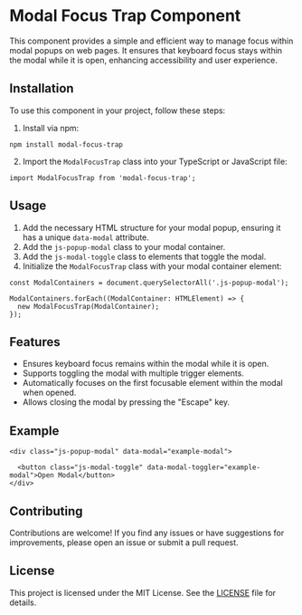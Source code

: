 <!DOCTYPE html>
<html lang="en">

<head>
  <meta charset="UTF-8">
  <meta name="viewport" content="width=device-width, initial-scale=1.0">
</head>

<body>

  <h1>Modal Focus Trap Component</h1>

  <p>This component provides a simple and efficient way to manage focus within modal popups on web pages. It ensures that keyboard focus stays within the modal while it is open, enhancing accessibility and user experience.</p>

  <h2>Installation</h2>

  <p>To use this component in your project, follow these steps:</p>

  <ol>
    <li>Install via npm:</li>
  </ol>

  <pre><code>npm install modal-focus-trap</code></pre>

  <ol start="2">
    <li>Import the <code>ModalFocusTrap</code> class into your TypeScript or JavaScript file:</li>
  </ol>

  <pre><code>import ModalFocusTrap from 'modal-focus-trap';</code></pre>

  <h2>Usage</h2>

  <ol>
    <li>Add the necessary HTML structure for your modal popup, ensuring it has a unique <code>data-modal</code> attribute.</li>
    <li>Add the <code>js-popup-modal</code> class to your modal container.</li>
    <li>Add the <code>js-modal-toggle</code> class to elements that toggle the modal.</li>
    <li>Initialize the <code>ModalFocusTrap</code> class with your modal container element:</li>
  </ol>

  <pre><code>const ModalContainers = document.querySelectorAll('.js-popup-modal');

ModalContainers.forEach((ModalContainer: HTMLElement) => {
  new ModalFocusTrap(ModalContainer);
});</code></pre>

  <h2>Features</h2>

  <ul>
    <li>Ensures keyboard focus remains within the modal while it is open.</li>
    <li>Supports toggling the modal with multiple trigger elements.</li>
    <li>Automatically focuses on the first focusable element within the modal when opened.</li>
    <li>Allows closing the modal by pressing the "Escape" key.</li>
  </ul>

  <h2>Example</h2>

  <pre><code>&lt;div class="js-popup-modal" data-modal="example-modal"&gt;
  <!-- Modal content here -->
  &lt;button class="js-modal-toggle" data-modal-toggler="example-modal"&gt;Open Modal&lt;/button&gt;
&lt;/div&gt;</code></pre>

  <h2>Contributing</h2>

  <p>Contributions are welcome! If you find any issues or have suggestions for improvements, please open an issue or submit a pull request.</p>

  <h2>License</h2>

  <p>This project is licensed under the MIT License. See the <a href="LICENSE">LICENSE</a> file for details.</p>

</body>

</html>
